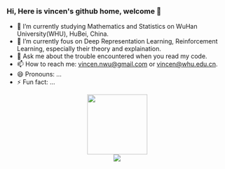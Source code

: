 ### Hi, Here is vincen's github home, welcome 👋

- 🔭 I’m currently studying Mathematics and Statistics on WuHan University(WHU), HuBei, China.
- 🌱 I’m currently fous on Deep Representation Learning, Reinforcement Learning, especially their theory and explaination.
- 💬 Ask me about the trouble encountered when you read my code.
- 📫 How to reach me: vincen.nwu@gmail.com or vincen@whu.edu.cn.
- 😄 Pronouns: ...
- ⚡ Fun fact: ...

<a href="https://github.com/vincen-github/github-readme-stats">
<div align="center"> <img height="137px" src="https://github-readme-stats.vercel.app/api?username=vincen-github&show_icons=true&hide=contribs,prs&cache_seconds=86400&theme=rose" /> </div>
</a>

<a href="https://github.com/vincen-github/github-readme-stats">
<div align="center"> <img src="https://github-readme-stats.vercel.app/api/pin/?username=anuraghazra&repo=github-readme-stats&cache_seconds=86400&theme=rose" /> </div>
</a>
